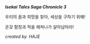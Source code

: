 _**Isekai Tales Saga Chronicle 3**_

우리의 꿈과 희망을 찾아, 세상을 구하기 위해!

온갖 함정과 적을 헤쳐나가 살아남아라!

*created by. HAJE*

